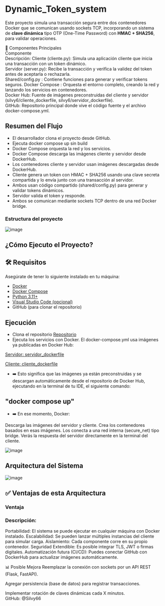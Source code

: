 # Dynamic_Token_system
Este proyecto simula una transacción segura entre dos contenedores Docker que se comunican usando sockets TCP, incorporando un sistema de **clave dinámica** tipo OTP (One-Time Password) con **HMAC + SHA256**,  para validar operaciones.

🧩 Componentes Principales<br>
Componente<br>
Descripción:
Cliente (cliente.py): Simula una aplicación cliente que inicia una transacción con un token dinámico.<br>
Servidor (server.py): Recibe la transacción y verifica la validez del token antes de aceptarla o rechazarla.<br>
Shared/config.py : Contiene funciones para generar y verificar tokens seguros. Docker Compose : Orquesta el entorno completo, creando la red y lanzando los servicios en contenedores.<br>
Docker Hub: Fuente de imágenes preconstruidas del cliente y servidor (silvy6/cliente_dockerfile, silvy6/servidor_dockerfile).<br>
GitHub: Repositorio principal donde vive el código fuente y el archivo docker-compose.yml.<br>


## Resumen del Flujo <br>
- El desarrollador clona el proyecto desde GitHub.
- Ejecuta docker compose up sin build
- Docker Compose orquesta la red y los servicios.
- Docker Compose descarga las imágenes cliente y servidor desde DockerHub.
- Los contenedores cliente y servidor usan imágenes descargadas desde DockerHub.
- Cliente genera un token con HMAC + SHA256 usando una clave secreta compartida y lo envía junto con una transacción al servidor.
- Ambos usan código compartido (shared/config.py) para generar y validar tokens dinámicos.
- Servidor valida el token y responde.
- Ambos se comunican mediante sockets TCP dentro de una red Docker bridge.
### Estructura del proyecto
![image](https://github.com/user-attachments/assets/4ed134fb-37e4-4c96-884f-bd8ebc1b5582)

## ¿Cómo Ejecuto el Proyecto? 
## 🛠️ Requisitos

Asegúrate de tener lo siguiente instalado en tu máquina:

- [Docker](https://www.docker.com/products/docker-desktop)
- [Docker Compose](https://docs.docker.com/compose/)
- [Python 3.11+](https://www.python.org/)
- [Visual Studio Code (opcional)](https://code.visualstudio.com/)
- GitHub (para clonar el repositorio)

## Ejecución

-  Clona el repositorio
[Repositorio ](https://github.com/Silvy66/Dynamic_Token_system.git)
-  Ejecuta los servicios con Docker. El docker-compose.yml usa imágenes ya publicadas en Docker Hub:

[Servidor: servidor_dockerfile](https://hub.docker.com/repository/docker/silvy6/servidor_dockerfile/general)

[Cliente: cliente_dockerfile](https://hub.docker.com/repository/docker/silvy6/cliente_dockerfile/general)

- ➡️ Esto significa que las imágenes ya están preconstruidas y se descargan automáticamente desde el repositorio de Docker Hub, ejecutando en la terminal de tu IDE, el siguiente comando:

## "docker compose up"

- ➡️ En ese momento, Docker:

Descarga las imágenes del servidor y cliente.
Crea los contenedores basados en esas imágenes.
Los conecta a una red interna (secure_net) tipo bridge.
Verás la respuesta del servidor directamente en la terminal del cliente.
 
![image](https://github.com/user-attachments/assets/66527cd0-0ad4-4fd1-a2f8-0d191c2225d7)

## Arquitectura del Sistema
![image](https://github.com/user-attachments/assets/45598887-6cb3-40bb-a4ac-1f07a8596a36)

## ✅ Ventajas de esta Arquitectura
### Ventaja
### Descripción: <br>
Portabilidad: El sistema se puede ejecutar en cualquier máquina con Docker instalado. Escalabilidad: Se pueden lanzar múltiples instancias del cliente para simular carga. Aislamiento: Cada componente corre en su propio contenedor. Seguridad Extendible: Es posible integrar TLS, JWT o firmas digitales. Automatización futura (CI/CD): Puedes conectar GitHub con DockerHub para actualizar imágenes automáticamente.

📊 Posible Mejora Reemplazar la conexión con sockets por un API REST (Flask, FastAPI).

Agregar persistencia (base de datos) para registrar transacciones.

Implementar rotación de claves dinámicas cada X minutos. <br>
GitHub: @Silvy66

